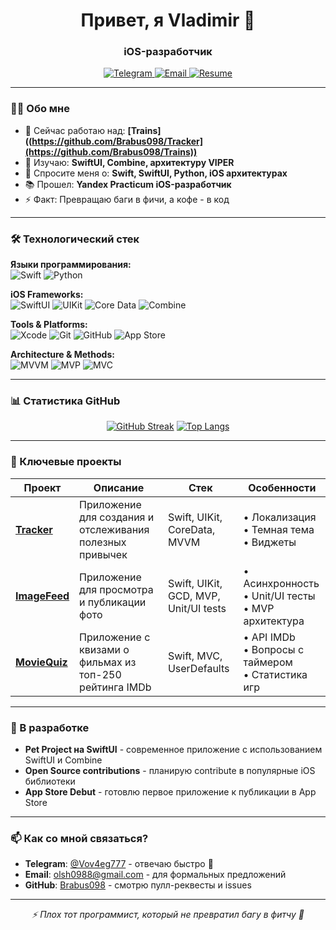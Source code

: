 </p>
<h1 align="center">Привет, я Vladimir 👋</h1>
<h3 align="center">iOS-разработчик</h3>

<p align="center">
  <a href="https://t.me/Vov4eg777">
    <img src="https://img.shields.io/badge/Telegram-2CA5E0?style=for-the-badge&logo=telegram&logoColor=white&color=FA7343" alt="Telegram"/>
  </a>
  <a href="mailto:olsh0988@gmail.com">
    <img src="https://img.shields.io/badge/Gmail-D14836?style=for-the-badge&logo=gmail&logoColor=white&color=FA7343" alt="Email"/>
  </a>
  <a href="https://docs.google.com/document/d/18caT1lR7wfQcId3kl3MaWkGpnjQqEGYBz7goR_59zEw/edit?usp=sharing">
    <img src="https://img.shields.io/badge/Resume-4285F4?style=for-the-badge&logo=google-drive&logoColor=white&color=FA7343" alt="Resume"/>
  </a>
</p>

---

### 👨‍💻 Обо мне

- 🔭 Сейчас работаю над: **[Trains]((https://github.com/Brabus098/Tracker](https://github.com/Brabus098/Trains))**
- 🌱 Изучаю: **SwiftUI, Combine, архитектуру VIPER**
- 💬 Спросите меня о: **Swift, SwiftUI, Python, iOS архитектурах**
- 📚 Прошел: **Yandex Practicum iOS-разработчик**
- ⚡ Факт: Превращаю баги в фичи, а кофе - в код

---

### 🛠️ Технологический стек

**Языки программирования:**  
![Swift](https://img.shields.io/badge/Swift-FA7343?style=for-the-badge&logo=swift&logoColor=white)
![Python](https://img.shields.io/badge/Python-3776AB?style=for-the-badge&logo=python&logoColor=white&color=FA7343)

**iOS Frameworks:**  
![SwiftUI](https://img.shields.io/badge/SwiftUI-1E8CBE?style=for-the-badge&logo=swift&logoColor=white&color=FA7343)
![UIKit](https://img.shields.io/badge/UIKit-2396F3?style=for-the-badge&logo=apple&logoColor=white&color=FA7343)
![Core Data](https://img.shields.io/badge/Core_Data-1E8CBE?style=for-the-badge&logo=apple&logoColor=white&color=FA7343)
![Combine](https://img.shields.io/badge/Combine-FA7343?style=for-the-badge&logo=swift&logoColor=white)

**Tools & Platforms:**  
![Xcode](https://img.shields.io/badge/Xcode-1575F9?style=for-the-badge&logo=xcode&logoColor=white&color=FA7343)
![Git](https://img.shields.io/badge/Git-F05032?style=for-the-badge&logo=git&logoColor=white&color=FA7343)
![GitHub](https://img.shields.io/badge/GitHub-181717?style=for-the-badge&logo=github&logoColor=white&color=FA7343)
![App Store](https://img.shields.io/badge/App_Store-0D96F6?style=for-the-badge&logo=app-store&logoColor=white&color=FA7343)

**Architecture & Methods:**  
![MVVM](https://img.shields.io/badge/Architecture-MVVM-FA7343?style=for-the-badge)
![MVP](https://img.shields.io/badge/Architecture-MVP-FA7343?style=for-the-badge)
![MVC](https://img.shields.io/badge/Architecture-MVC-FA7343?style=for-the-badge)

---

### 📊 Статистика GitHub

<div align="center">

[![GitHub Streak](https://streak-stats.demolab.com?user=Brabus098&theme=dark)](https://git.io/streak-stats)
[![Top Langs](https://github-readme-stats.vercel.app/api/top-langs/?username=Brabus098&layout=compact&theme=dark)](https://github.com/anuraghazra/github-readme-stats)

</div>

---

### 🚀 Ключевые проекты

| Проект | Описание | Стек | Особенности |
|--------|-----------|------|-------------|
| **[Tracker](https://github.com/Brabus098/Tracker)** | Приложение для создания и отслеживания полезных привычек | Swift, UIKit, CoreData, MVVM | • Локализация<br>• Темная тема<br>• Виджеты |
| **[ImageFeed](https://github.com/Brabus098/ImageFeed)** | Приложение для просмотра и публикации фото | Swift, UIKit, GCD, MVP, Unit/UI tests | • Асинхронность<br>• Unit/UI тесты<br>• MVP архитектура |
| **[MovieQuiz](https://github.com/Brabus098/MovieQuiz)** | Приложение с квизами о фильмах из топ-250 рейтинга IMDb | Swift, MVC, UserDefaults | • API IMDb<br>• Вопросы с таймером<br>• Статистика игр |

---

### 📱 В разработке

- **Pet Project на SwiftUI** - современное приложение с использованием SwiftUI и Combine
- **Open Source contributions** - планирую contribute в популярные iOS библиотеки
- **App Store Debut** - готовлю первое приложение к публикации в App Store

---

### 📫 Как со мной связаться?

- **Telegram**: [@Vov4eg777](https://t.me/Vov4eg777) - отвечаю быстро  🚀
- **Email**: [olsh0988@gmail.com](mailto:olsh0988@gmail.com) - для формальных предложений
- **GitHub**: [Brabus098](https://github.com/Brabus098) - смотрю пулл-реквесты и issues

---

<p align="center">
  <i>⚡️ Плох тот программист, который не превратил багу в фитчу 🍏</i>
</p>
